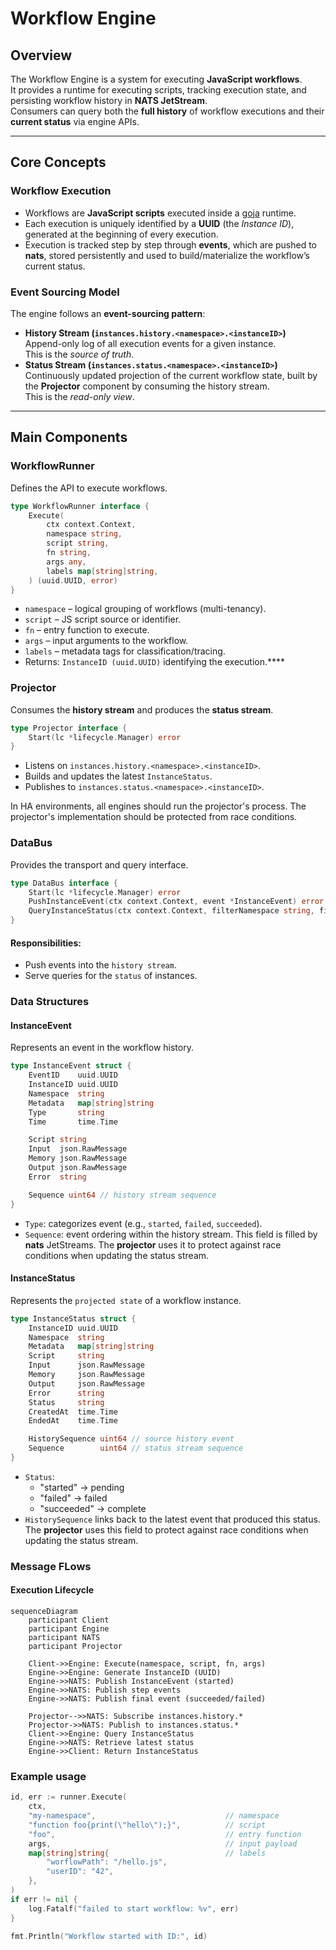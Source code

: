 # Workflow Engine

## Overview
The Workflow Engine is a system for executing **JavaScript workflows**.  
It provides a runtime for executing scripts, tracking execution state, and persisting workflow history in **NATS JetStream**.  
Consumers can query both the **full history** of workflow executions and their **current status** via engine APIs.

---

## Core Concepts

### Workflow Execution
- Workflows are **JavaScript scripts** executed inside a [goja](https://github.com/dop251/goja) runtime.
- Each execution is uniquely identified by a **UUID** (the *Instance ID*), generated at the beginning of every execution.
- Execution is tracked step by step through **events**, which are pushed to **nats**, stored persistently and used to build/materialize the workflow’s current status.

### Event Sourcing Model
The engine follows an **event-sourcing pattern**:
- **History Stream (`instances.history.<namespace>.<instanceID>`)**  
  Append-only log of all execution events for a given instance.  
  This is the *source of truth*.
- **Status Stream (`instances.status.<namespace>.<instanceID>`)**  
  Continuously updated projection of the current workflow state, built by the **Projector** component by consuming the history stream.  
  This is the *read-only view*.
---

## Main Components

### WorkflowRunner
Defines the API to execute workflows.

```go
type WorkflowRunner interface {
    Execute(
        ctx context.Context,
        namespace string,
        script string,
        fn string,
        args any,
        labels map[string]string,
    ) (uuid.UUID, error)
}
```

- `namespace` – logical grouping of workflows (multi-tenancy). 
- `script` – JS script source or identifier. 
- `fn` – entry function to execute. 
- `args` – input arguments to the workflow. 
- `labels` – metadata tags for classification/tracing. 
- Returns: `InstanceID (uuid.UUID)` identifying the execution.****

### Projector
Consumes the **history stream** and produces the **status stream**.

```go
type Projector interface {
    Start(lc *lifecycle.Manager) error
}
```
- Listens on `instances.history.<namespace>.<instanceID>`.
- Builds and updates the latest `InstanceStatus`.
- Publishes to `instances.status.<namespace>.<instanceID>`.

In HA environments, all engines should run the projector's process. The projector's implementation should be protected from race conditions.

### DataBus
Provides the transport and query interface.

```go
type DataBus interface {
    Start(lc *lifecycle.Manager) error
    PushInstanceEvent(ctx context.Context, event *InstanceEvent) error
    QueryInstanceStatus(ctx context.Context, filterNamespace string, filterInstanceID uuid.UUID) []InstanceStatus
}
```
#### Responsibilities:
- Push events into the `history stream`.
- Serve queries for the `status` of instances.


### Data Structures

#### InstanceEvent
Represents an event in the workflow history.

```go
type InstanceEvent struct {
    EventID    uuid.UUID
    InstanceID uuid.UUID
    Namespace  string
    Metadata   map[string]string
    Type       string
    Time       time.Time

    Script string
    Input  json.RawMessage
    Memory json.RawMessage
    Output json.RawMessage
    Error  string

    Sequence uint64 // history stream sequence
}
```
- `Type`: categorizes event (e.g., `started`, `failed`, `succeeded`). 
- `Sequence`: event ordering within the history stream. This field is filled by **nats** JetStreams. The **projector** uses it to protect against race conditions when updating the status stream.

#### InstanceStatus
Represents the `projected state` of a workflow instance.
```go
type InstanceStatus struct {
    InstanceID uuid.UUID
    Namespace  string
    Metadata   map[string]string
    Script     string
    Input      json.RawMessage
    Memory     json.RawMessage
    Output     json.RawMessage
    Error      string
    Status     string
    CreatedAt  time.Time
    EndedAt    time.Time

    HistorySequence uint64 // source history event
    Sequence        uint64 // status stream sequence
}

```
- `Status`:
  - "started" → pending
  - "failed" → failed
  - "succeeded" → complete
- `HistorySequence` links back to the latest event that produced this status. The **projector** uses this field to protect against race conditions when updating the status stream.

### Message FLows
#### Execution Lifecycle
```mermaid
sequenceDiagram
    participant Client
    participant Engine
    participant NATS
    participant Projector

    Client->>Engine: Execute(namespace, script, fn, args)
    Engine->>Engine: Generate InstanceID (UUID)
    Engine->>NATS: Publish InstanceEvent (started)
    Engine->>NATS: Publish step events
    Engine->>NATS: Publish final event (succeeded/failed)

    Projector-->>NATS: Subscribe instances.history.*
    Projector->>NATS: Publish to instances.status.*
    Client->>Engine: Query InstanceStatus
    Engine->>NATS: Retrieve latest status
    Engine->>Client: Return InstanceStatus
```

### Example usage
```go
id, err := runner.Execute(
    ctx,
    "my-namespace",                             // namespace
    "function foo{print(\"hello\");}",          // script
    "foo",                                      // entry function
    args,                                       // input payload
    map[string]string{                          // labels
        "worflowPath": "/hello.js",
        "userID": "42",
    },
)
if err != nil {
    log.Fatalf("failed to start workflow: %v", err)
}

fmt.Println("Workflow started with ID:", id)
```